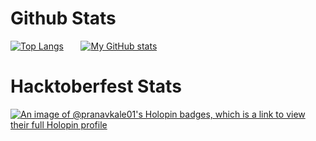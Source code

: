 # Github Stats

[![Top Langs](https://github-readme-stats.vercel.app/api/top-langs/?username=pranav-kale-01&layout=donut)](https://github.com/pranav-kale-01/github-readme-stats)       [![My GitHub stats](https://github-readme-stats.vercel.app/api?username=pranav-kale-01)](https://github.com/pranav-kale-01/github-readme-stats)
    
# Hacktoberfest Stats

[![An image of @pranavkale01's Holopin badges, which is a link to view their full Holopin profile](https://holopin.me/pranavkale01)](https://holopin.io/@pranavkale01)
